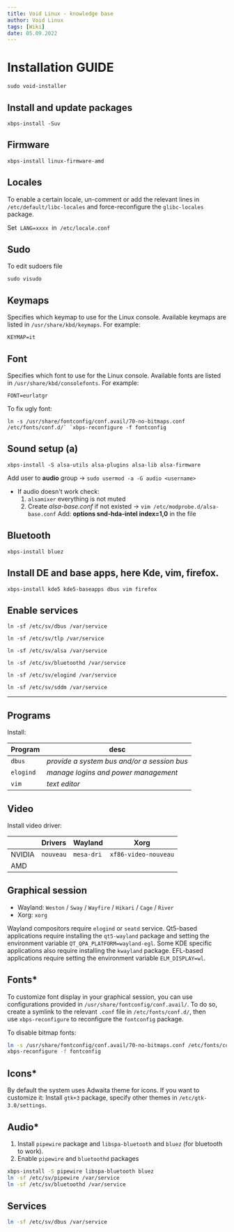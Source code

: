 ```yaml
---
title: Void Linux - knowledge base
author: Void Linux 
tags: [Wiki]
date: 05.09.2022
---
```


# Installation GUIDE
	sudo void-installer
## Install and update packages 
	xbps-install -Suv

## Firmware
	xbps-install linux-firmware-amd

## Locales
To enable a certain locale, un-comment or add the relevant lines in `/etc/default/libc-locales` and force-reconfigure the `glibc-locales` package.

Set  `LANG=xxxx`  in  `/etc/locale.conf`
## Sudo
To edit sudoers file

	sudo visudo

## Keymaps
Specifies which keymap to use for the Linux console. Available keymaps are listed in `/usr/share/kbd/keymaps`. For example:

	KEYMAP=it

## Font
Specifies which font to use for the Linux console. Available fonts are listed in `/usr/share/kbd/consolefonts`. For example:

	FONT=eurlatgr

To fix ugly font:

	ln -s /usr/share/fontconfig/conf.avail/70-no-bitmaps.conf /etc/fonts/conf.d/` `xbps-reconfigure -f fontconfig

## Sound setup (a)
	xbps-install -S alsa-utils alsa-plugins alsa-lib alsa-firmware
Add user to **audio** group → `sudo usermod -a -G audio <username>`

-   If audio doesn't work check:
    1.  `alsamixer` everything is not muted
    2.  Create _alsa-base.conf_  if not existed → `vim /etc/modprobe.d/alsa-base.conf` Add: **options snd-hda-intel index=1,0** in the file

## Bluetooth
	xbps-install bluez

## Install DE and base apps, here Kde, vim, firefox.
	xbps-install kde5 kde5-baseapps dbus vim firefox

## Enable services
	ln -sf /etc/sv/dbus /var/service

	ln -sf /etc/sv/tlp /var/service

	ln -sf /etc/sv/alsa /var/service

	ln -sf /etc/sv/bluetoothd /var/service

	ln -sf /etc/sv/elogind /var/service

	ln -sf /etc/sv/sddm /var/service

---
## Programs

Install:

| Program   | desc                                        |
| --------- | ------------------------------------------- |
| `dbus`    | *provide a system bus and/or a session bus* |
| `elogind` | *manage logins and power management*        |
| `vim`     | *text editor*                               |

## Video

Install video driver:

|        | Drivers | Wayland | Xorg |
| ------ | ------- | ------- | ---- |
| NVIDIA | `nouveau`        | `mesa-dri`        | `xf86-video-nouveau`     |
| AMD    |         |         |      |


## Graphical session
- Wayland: `Weston` / `Sway` / `Wayfire` / `Hikari` / `Cage` / `River`
- Xorg: `xorg`

Wayland compositors require `elogind` or `seatd` service.
Qt5-based applications require installing the `qt5-wayland` package and setting the environment variable `QT_QPA_PLATFORM=wayland-egl`. Some KDE specific applications also require installing the `kwayland` package. EFL-based applications require setting the environment variable `ELM_DISPLAY=wl`.

## Fonts*

To customize font display in your graphical session, you can use configurations provided in `/usr/share/fontconfig/conf.avail/`. To do so, create a symlink to the relevant `.conf` file in `/etc/fonts/conf.d/`, then use `xbps-reconfigure` to reconfigure the `fontconfig` package.

To disable bitmap fonts:
```bash
ln -s /usr/share/fontconfig/conf.avail/70-no-bitmaps.conf /etc/fonts/conf.d/ 
xbps-reconfigure -f fontconfig
```

## Icons*
By default the system uses Adwaita theme for icons. If you want to customize it:
Install `gtk+3` package, specify other themes in `/etc/gtk-3.0/settings`.

## Audio*
1. Install `pipewire` package and `libspa-bluetooth` and `bluez` (for bluetooth to work).
2. Enable `pipewire` and `bluetoothd` packages

```bash
xbps-install -S pipewire libspa-bluetooth bluez
ln -sf /etc/sv/pipewire /var/service
ln -sf /etc/sv/bluetoothd /var/service
```
## Services
```bash
ln -sf /etc/sv/dbus /var/service
```